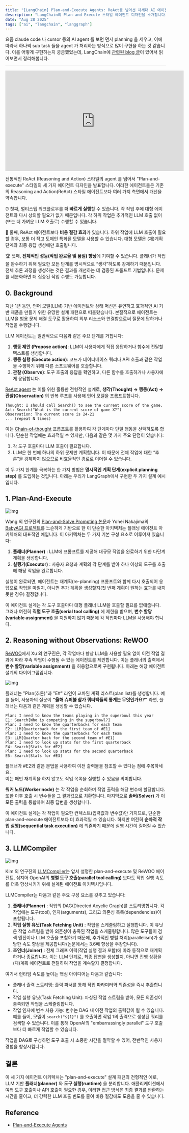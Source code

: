 ```yaml
---
title: "[LangChain] Plan-and-Execute Agents: ReAct를 넘어선 차세대 AI 에이전트 아키텍처"
description: "LangChain의 Plan-and-Execute 스타일 에이전트 디자인을 소개합니다. 기존 ReAct 에이전트 대비 더 빠른 실행 속도, 비용 절감, 그리고 향상된 성능을 제공하는 3가지 개선된 에이전트 아키텍처를 알아봅니다."
date: "Aug 28 2025"
tags: ["ai", "langchain", "langgraph"]
---
```


요즘 claude code 나 cursor 등의 AI agent 를 보면 먼저 planning 을 세우고, 이에 따라서 하나씩 sub task 들을 agent 가 처리하는 방식으로 많이 구현을 하는 것 같습니다. 이를 어떻게 구현하는지 궁금했었는데, LangChain에 [관련된 blog 글](https://blog.langchain.com/planning-agents/)이 있어서 읽어보면서 정리해봅니다.

---

<iframe width="560" height="315" src="https://www.youtube.com/embed/uRya4zRrRx4?si=9ndW26vpjOH2B0SE" title="YouTube video player" frameborder="0" allow="accelerometer; autoplay; clipboard-write; encrypted-media; gyroscope; picture-in-picture; web-share" referrerpolicy="strict-origin-when-cross-origin" allowfullscreen></iframe>

전통적인 ReAct (Reasoning and Action) 스타일의 agent 를 넘어서 "Plan-and-execute" 스타일의 세 가지 에이전트 디자인을 발표합니다. 이러한 에이전트들은 기존의 Reasoning and Action(ReAct) 스타일 에이전트보다 여러 가지 측면에서 개선을 약속합니다.

⏰ 첫째, 멀티스텝 워크플로우를 **더 빠르게 실행**할 수 있습니다. 각 작업 후에 대형 에이전트와 다시 상의할 필요가 없기 때문입니다. 각 하위 작업은 추가적인 LLM 호출 없이(또는 더 가벼운 LLM 호출로) 수행할 수 있습니다.

💸 둘째, ReAct 에이전트보다 **비용 절감 효과**가 있습니다. 하위 작업에 LLM 호출이 필요할 경우, 보통 더 작고 도메인 특화된 모델을 사용할 수 있습니다. 대형 모델은 (재)계획 단계와 최종 응답 생성에만 호출됩니다.

🏆 셋째, **전체적인 성능(작업 완료율 및 품질) 향상**에 기여할 수 있습니다. 플래너가 작업을 완수하기 위해 필요한 모든 단계를 명시적으로 “생각”하도록 강제하기 때문입니다. 전체 추론 과정을 생성하는 것은 결과를 개선하는 데 검증된 프롬프트 기법입니다. 문제를 세분화하면 더 집중된 작업 수행도 가능합니다.

## 0. Background

지난 1년 동안, 언어 모델(LLM) 기반 에이전트와 상태 머신은 유연하고 효과적인 AI 기반 제품을 만들기 위한 유망한 설계 패턴으로 떠올랐습니다. 본질적으로 에이전트는 LLM을 범용 문제 해결 도구로 활용하여 외부 리소스와 연결함으로써 질문에 답하거나 작업을 수행합니다.

LLM 에이전트는 일반적으로 다음과 같은 주요 단계를 거칩니다:

1. **행동 제안 (Propose action)**: LLM이 사용자에게 직접 응답하거나 함수에 전달할 텍스트를 생성합니다.
2. **행동 실행 (Execute action)**: 코드가 데이터베이스 쿼리나 API 호출과 같은 작업을 수행하기 위해 다른 소프트웨어를 호출합니다.
3. **관찰 (Observe)**: 도구 호출의 응답을 확인하고, 다른 함수를 호출하거나 사용자에게 응답합니다.

[ReAct agent](https://arxiv.org/abs/2210.03629?ref=blog.langchain.com) 는 이를 위한 훌륭한 전형적인 설계로, **생각(Thought) → 행동(Act) → 관찰(Observation)** 의 반복 루프를 사용해 언어 모델을 프롬프트합니다.

```
Thought: I should call Search() to see the current score of the game.
Act: Search("What is the current score of game X?")
Observation: The current score is 24-21
... (repeat N times)
```

이는 [Chain-of-thought](https://arxiv.org/abs/2201.11903?ref=blog.langchain.com) 프롬프트를 활용하여 각 단계마다 단일 행동을 선택하도록 합니다. 단순한 작업에는 효과적일 수 있지만, 다음과 같은 몇 가지 주요 단점이 있습니다:

1. 각 도구 호출마다 LLM 호출이 필요합니다.
2. LLM은 한 번에 하나의 하위 문제만 계획합니다. 이 때문에 전체 작업에 대한 “추론”을 강제하지 않으므로 비효율적인 경로로 이어질 수 있습니다.

이 두 가지 한계를 극복하는 한 가지 방법은 **명시적인 계획 단계(explicit planning step)** 를 도입하는 것입니다. 아래는 우리가 LangGraph에서 구현한 두 가지 설계 예시입니다.

## 1. Plan-And-Execute

![img](https://github.com/tkhwang/tkhwang-etc/blob/master/img/2025/08/plan-and-execute.png?raw=true)

Wang 외 연구진의 [Plan-and-Solve Prompting 논문](https://arxiv.org/abs/2305.04091?ref=blog.langchain.com)과 Yohei Nakajima의 [BabyAGI 프로젝트](https://github.com/yoheinakajima/babyagi?ref=blog.langchain.com)를 느슨하게 기반으로 한 이 단순한 아키텍처는 플래닝 에이전트 아키텍처의 대표적인 예입니다.
이 아키텍처는 두 가지 기본 구성 요소로 이루어져 있습니다:

1. **플래너(Planner)** : LLM에 프롬프트를 제공해 대규모 작업을 완료하기 위한 다단계 계획을 생성합니다.
2. **실행기(Executor)** : 사용자 요청과 계획의 각 단계를 받아 하나 이상의 도구를 호출해 해당 작업을 완료합니다.

실행이 완료되면, 에이전트는 재계획(re-planning) 프롬프트와 함께 다시 호출되어 응답으로 작업을 마칠지, 아니면 추가 계획을 생성할지(첫 번째 계획이 원하는 효과를 내지 못한 경우) 결정합니다.

이 에이전트 설계는 각 도구 호출마다 대형 플래너 LLM을 호출할 필요를 없애줍니다. 그러나 여전히 **직렬 도구 호출(serial tool calling)** 에 제한을 받으며, **변수 할당(variable assignment)** 을 지원하지 않기 때문에 각 작업마다 LLM을 사용해야 합니다.

## 2. Reasoning without Observations: ReWOO

[ReWOO](https://arxiv.org/abs/2305.18323?ref=blog.langchain.com)에서 Xu 외 연구진은, 각 작업마다 항상 LLM을 사용할 필요 없이 이전 작업 결과에 따라 후속 작업이 수행될 수 있는 에이전트를 제안합니다.
이는 플래너의 출력에서 **변수 할당(variable assignment)** 을 허용함으로써 구현됩니다.
아래는 해당 에이전트 설계의 다이어그램입니다.

![img](https://github.com/tkhwang/tkhwang-etc/blob/master/img/2025/08/rewoo.png?raw=true)

플래너는 "Plan(추론)"과 "E#" 라인이 교차된 계획 리스트(plan list)를 생성합니다.
예를 들어, 사용자의 질문이 **"올해 슈퍼볼 참가 쿼터백들의 통계는 무엇인가요?"** 라면, 플래너는 다음과 같은 계획을 생성할 수 있습니다.

```
Plan: I need to know the teams playing in the superbowl this year
E1: Search[Who is competing in the superbowl?]
Plan: I need to know the quarterbacks for each team
E2: LLM[Quarterback for the first team of #E1]
Plan: I need to know the quarterbacks for each team
E3: LLM[Quarter back for the second team of #E1]
Plan: I need to look up stats for the first quarterback
E4: Search[Stats for #E2]
Plan: I need to look up stats for the second quarterback
E5: Search[Stats for #E3]
```

플래너가 #E2와 같은 문법을 사용하여 이전 출력물을 참조할 수 있다는 점에 주목하세요.<br />
이는 매번 재계획을 하지 않고도 작업 목록을 실행할 수 있음을 의미합니다.

**워커 노드(Worker node)** 는 각 작업을 순회하며 작업 출력을 해당 변수에 할당합니다.
또한 이후 호출 시 변수들을 그 결과값으로 치환합니다. 마지막으로 **솔버(Solver)** 가 이 모든 출력을 통합하여 최종 답변을 생성합니다.

이 에이전트 설계는 각 작업이 필요한 컨텍스트(입력값과 변수값)만 가지므로, 단순한 plan-and-execute 에이전트보다 더 효과적일 수 있습니다.
하지만 여전히 **순차적 작업 실행(sequential task execution)** 에 의존하기 때문에 실행 시간이 길어질 수 있습니다.

## 3. LLMCompiler

![img](https://github.com/tkhwang/tkhwang-etc/blob/master/img/2025/08/llm-compiler-1.png?raw=true)

Kim 외 연구진의 [LLMCompiler](https://arxiv.org/abs/2312.04511?ref=blog.langchain.com)는 앞서 설명한 plan-and-execute 및 ReWOO 에이전트, 심지어 OpenAI의 **병렬 도구 호출(parallel tool calling)** 보다도 작업 실행 속도를 더욱 향상시키기 위해 설계된 에이전트 아키텍처입니다.

LLMCompiler는 다음과 같은 주요 구성 요소를 갖추고 있습니다:

1. **플래너(Planner)** : 작업의 DAG(Directed Acyclic Graph)를 스트리밍합니다. 각 작업에는 도구(tool), 인자(arguments), 그리고 의존성 목록(dependencies)이 포함됩니다.
2. **작업 실행 유닛(Task Fetching Unit)** : 작업을 스케줄링하고 실행합니다. 이 유닛은 작업 스트림을 받아 의존성이 충족된 작업을 스케줄링합니다. 많은 도구들이 검색 엔진이나 LLM 호출을 포함하기 때문에, 추가적인 병렬 처리(parallelism)가 상당한 속도 향상을 제공합니다(논문에서는 3.6배 향상을 주장합니다).
3. **조인너(Joiner)** : 전체 그래프 이력(작업 실행 결과 포함)에 따라 동적으로 재계획하거나 종료합니다. 이는 LLM 단계로, 최종 답변을 생성할지, 아니면 진행 상황을 (재)계획 에이전트로 전달하여 작업을 계속할지 결정합니다.

여기서 런타임 속도를 높이는 핵심 아이디어는 다음과 같습니다:

- 플래너 출력 스트리밍: 출력 파서를 통해 작업 파라미터와 의존성을 즉시 추출합니다.
- 작업 실행 유닛(Task Fetching Unit): 파싱된 작업 스트림을 받아, 모든 의존성이 충족되면 작업을 스케줄링합니다.
- 작업 인자에 변수 사용 가능: 변수는 DAG 내 이전 작업의 출력값이 될 수 있습니다. 예를 들어, 모델이 `search("${1}")` 를 호출하면 작업 1의 출력으로 생성된 쿼리를 검색할 수 있습니다. 이를 통해 OpenAI의 "embarrassingly parallel" 도구 호출보다 더 빠르게 작업할 수 있습니다.

작업을 DAG로 구성하면 도구 호출 시 소중한 시간을 절약할 수 있어, 전반적인 사용자 경험을 향상시킵니다.

## 결론

이 세 가지 에이전트 아키텍처는 "plan-and-execute" 설계 패턴의 전형적인 예로, LLM 기반 **플래너(planner)** 와 **도구 실행(runtime)** 을 분리합니다.
애플리케이션에서 여러 도구 호출이나 API 호출이 필요한 경우, 이러한 접근 방식은 최종 결과를 반환하는 시간을 줄이고, 더 강력한 LLM 호출 빈도를 줄여 비용 절감에도 도움을 줄 수 있습니다.

## Reference

- [Plan-and-Execute Agents](https://blog.langchain.com/planning-agents/)
